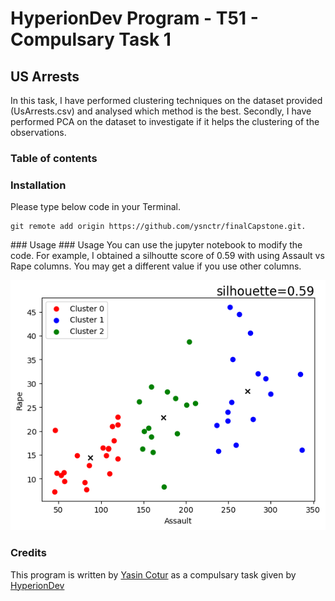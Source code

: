 # HyperionDev Program - T51 - Compulsary Task 1

## US Arrests 

In this task, I have performed clustering techniques on the dataset provided (UsArrests.csv) and analysed which method is the best. Secondly, I have performed PCA on the dataset to investigate if it helps the clustering of the observations.

### Table of contents

<!-- - [HyperionDev Program - T51 - Compulsary Task 1](#hyperiondev-program---t51---compulsary-task-1)
  * [US Arrests](#us-arrests)
    + [Installation](#installation)
    + [Usage](#usage) -->


### Installation 
Please type below code in your Terminal. 
```
git remote add origin https://github.com/ysnctr/finalCapstone.git.
```

### Usage
### Usage
You can use the jupyter notebook to modify the code. For example, I obtained a silhoutte score of 0.59 with using Assault vs Rape columns. You may get a different value if you use other columns. 

<picture>
  <source media="(prefers-color-scheme: dark)" srcset="/assets/images/silhoutteScore.png">
  <img alt="Silhoutte score and distribution of classes on assault vs rape data." src="/assets/images/silhoutteScore.png">
</picture>

### Credits

This program is written by [Yasin Cotur](https://pages.github.com/ysnctr) as a compulsary task given by
[HyperionDev](https://pages.github.com/HyperionDev)

